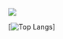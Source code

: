 <img src="https://capsule-render.vercel.app/api?type=모양&color=색상코드&height=높이&section=header&text=텍스트&fontSize=텍스트크기" />



[![Top Langs](https://github-readme-stats.vercel.app/api/top-langs/?username=bmh7190)]


